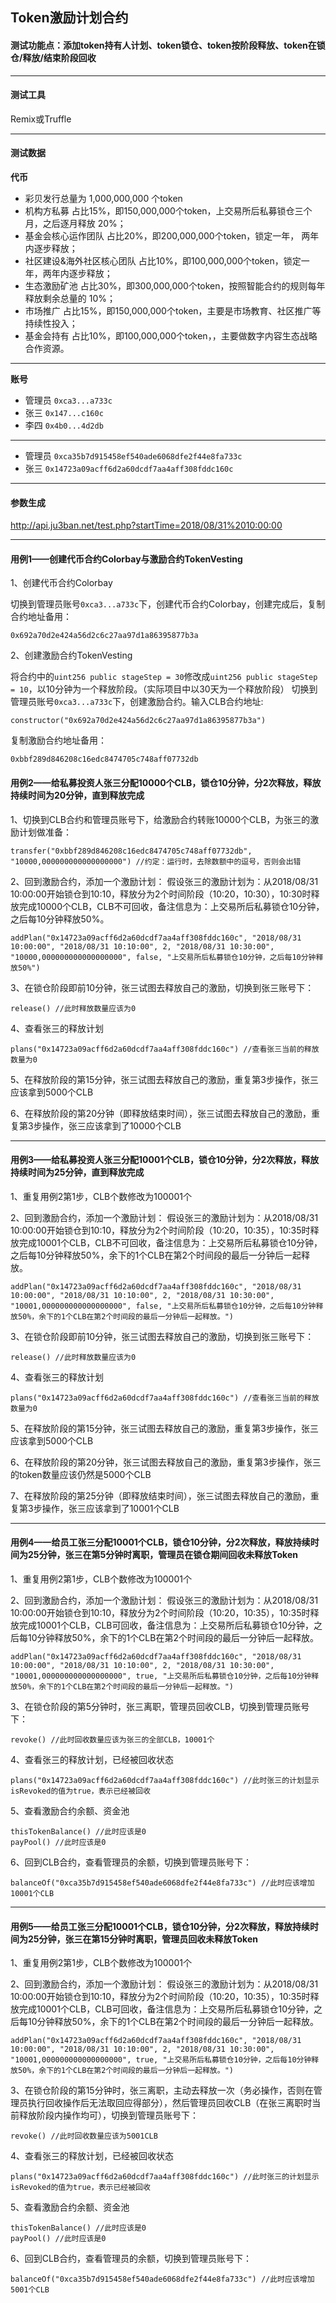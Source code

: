 ## Token激励计划合约
#### 测试功能点：添加token持有人计划、token锁仓、token按阶段释放、token在锁仓/释放/结束阶段回收

---

#### 测试工具
Remix或Truffle

---

#### 测试数据
**代币**
- 彩贝发行总量为 1,000,000,000 个token
- 机构方私募                   占比15%，即150,000,000个token，上交易所后私募锁仓三个月，之后逐月释放 20%；
- 基金会核心运作团队            占比20%，即200,000,000个token，锁定一年， 两年内逐步释放；
- 社区建设&海外社区核心团队     占比10%，即100,000,000个token，锁定一年，两年内逐步释放；
- 生态激励矿池                 占比30%，即300,000,000个token，按照智能合约的规则每年释放剩余总量的 10%；
- 市场推广                     占比15%，即150,000,000个token，主要是市场教育、社区推广等持续性投入；
- 基金会持有                   占比10%，即100,000,000个token，，主要做数字内容生态战略合作资源。

---
**账号**
- 管理员 `0xca3...a733c`
- 张三  `0x147...c160c`
- 李四  `0x4b0...4d2db`
---
- 管理员 `0xca35b7d915458ef540ade6068dfe2f44e8fa733c`
- 张三  `0x14723a09acff6d2a60dcdf7aa4aff308fddc160c`
---

#### 参数生成
http://api.ju3ban.net/test.php?startTime=2018/08/31%2010:00:00

---

#### 用例1——创建代币合约Colorbay与激励合约TokenVesting

1、创建代币合约Colorbay

切换到管理员账号`0xca3...a733c`下，创建代币合约Colorbay，创建完成后，复制合约地址备用：
```
0x692a70d2e424a56d2c6c27aa97d1a86395877b3a
```

2、创建激励合约TokenVesting

将合约中的`uint256 public stageStep = 30`修改成`uint256 public stageStep = 10`，以10分钟为一个释放阶段。（实际项目中以30天为一个释放阶段）
切换到管理员账号`0xca3...a733c`下，创建激励合约。输入CLB合约地址:
```
constructor("0x692a70d2e424a56d2c6c27aa97d1a86395877b3a")
```
复制激励合约地址备用：
```
0xbbf289d846208c16edc8474705c748aff07732db
```

#### 用例2——给私募投资人张三分配10000个CLB，锁仓10分钟，分2次释放，释放持续时间为20分钟，直到释放完成

1、切换到CLB合约和管理员账号下，给激励合约转账10000个CLB，为张三的激励计划做准备：
```
transfer("0xbbf289d846208c16edc8474705c748aff07732db", "10000,000000000000000000") //约定：运行时，去除数额中的逗号，否则会出错
```

2、回到激励合约，添加一个激励计划：
假设张三的激励计划为：从2018/08/31 10:00:00开始锁仓到10:10，释放分为2个时间阶段（10:20，10:30），10:30时释放完成10000个CLB，CLB不可回收，备注信息为：上交易所后私募锁仓10分钟，之后每10分钟释放50%。
```
addPlan("0x14723a09acff6d2a60dcdf7aa4aff308fddc160c", "2018/08/31 10:00:00", "2018/08/31 10:10:00", 2, "2018/08/31 10:30:00", "10000,000000000000000000", false, "上交易所后私募锁仓10分钟，之后每10分钟释放50%")
```

3、在锁仓阶段即前10分钟，张三试图去释放自己的激励，切换到张三账号下：
```
release() //此时释放数量应该为0
```

4、查看张三的释放计划
```
plans("0x14723a09acff6d2a60dcdf7aa4aff308fddc160c") //查看张三当前的释放数量为0
```
5、在释放阶段的第15分钟，张三试图去释放自己的激励，重复第3步操作，张三应该拿到5000个CLB

6、在释放阶段的第20分钟（即释放结束时间），张三试图去释放自己的激励，重复第3步操作，张三应该拿到了10000个CLB

---

#### 用例3——给私募投资人张三分配10001个CLB，锁仓10分钟，分2次释放，释放持续时间为25分钟，直到释放完成

1、重复用例2第1步，CLB个数修改为100001个

2、回到激励合约，添加一个激励计划：
假设张三的激励计划为：从2018/08/31 10:00:00开始锁仓到10:10，释放分为2个时间阶段（10:20，10:35），10:35时释放完成10001个CLB，CLB不可回收，备注信息为：上交易所后私募锁仓10分钟，之后每10分钟释放50%，余下的1个CLB在第2个时间段的最后一分钟后一起释放。
```
addPlan("0x14723a09acff6d2a60dcdf7aa4aff308fddc160c", "2018/08/31 10:00:00", "2018/08/31 10:10:00", 2, "2018/08/31 10:30:00", "10001,000000000000000000", false, "上交易所后私募锁仓10分钟，之后每10分钟释放50%，余下的1个CLB在第2个时间段的最后一分钟后一起释放。")
```

3、在锁仓阶段即前10分钟，张三试图去释放自己的激励，切换到张三账号下：
```
release() //此时释放数量应该为0
```

4、查看张三的释放计划
```
plans("0x14723a09acff6d2a60dcdf7aa4aff308fddc160c") //查看张三当前的释放数量为0
```

5、在释放阶段的第15分钟，张三试图去释放自己的激励，重复第3步操作，张三应该拿到5000个CLB

6、在释放阶段的第20分钟，张三试图去释放自己的激励，重复第3步操作，张三的token数量应该仍然是5000个CLB

7、在释放阶段的第25分钟（即释放结束时间），张三试图去释放自己的激励，重复第3步操作，张三应该拿到了10001个CLB

---

#### 用例4——给员工张三分配10001个CLB，锁仓10分钟，分2次释放，释放持续时间为25分钟，张三在第5分钟时离职，管理员在锁仓期间回收未释放Token

1、重复用例2第1步，CLB个数修改为100001个

2、回到激励合约，添加一个激励计划：
假设张三的激励计划为：从2018/08/31 10:00:00开始锁仓到10:10，释放分为2个时间阶段（10:20，10:35），10:35时释放完成10001个CLB，CLB可回收，备注信息为：上交易所后私募锁仓10分钟，之后每10分钟释放50%，余下的1个CLB在第2个时间段的最后一分钟后一起释放。
```
addPlan("0x14723a09acff6d2a60dcdf7aa4aff308fddc160c", "2018/08/31 10:00:00", "2018/08/31 10:10:00", 2, "2018/08/31 10:30:00", "10001,000000000000000000", true, "上交易所后私募锁仓10分钟，之后每10分钟释放50%，余下的1个CLB在第2个时间段的最后一分钟后一起释放。")
```

3、在锁仓阶段的第5分钟时，张三离职，管理员回收CLB，切换到管理员账号下：
```
revoke() //此时回收数量应该为张三的全部CLB，10001个
```

4、查看张三的释放计划，已经被回收状态
```
plans("0x14723a09acff6d2a60dcdf7aa4aff308fddc160c") //此时张三的计划显示isRevoked的值为true，表示已经被回收
```

5、查看激励合约余额、资金池
```
thisTokenBalance() //此时应该是0
payPool() //此时应该是0
```

6、回到CLB合约，查看管理员的余额，切换到管理员账号下：
```
balanceOf("0xca35b7d915458ef540ade6068dfe2f44e8fa733c") //此时应该增加10001个CLB
```

---

#### 用例5——给员工张三分配10001个CLB，锁仓10分钟，分2次释放，释放持续时间为25分钟，张三在第15分钟时离职，管理员回收未释放Token

1、重复用例2第1步，CLB个数修改为100001个

2、回到激励合约，添加一个激励计划：
假设张三的激励计划为：从2018/08/31 10:00:00开始锁仓到10:10，释放分为2个时间阶段（10:20，10:35），10:35时释放完成10001个CLB，CLB可回收，备注信息为：上交易所后私募锁仓10分钟，之后每10分钟释放50%，余下的1个CLB在第2个时间段的最后一分钟后一起释放。
```
addPlan("0x14723a09acff6d2a60dcdf7aa4aff308fddc160c", "2018/08/31 10:00:00", "2018/08/31 10:10:00", 2, "2018/08/31 10:30:00", "10001,000000000000000000", true, "上交易所后私募锁仓10分钟，之后每10分钟释放50%，余下的1个CLB在第2个时间段的最后一分钟后一起释放。")
```

3、在锁仓阶段的第15分钟时，张三离职，主动去释放一次（务必操作，否则在管理员执行回收操作后无法取回应得部分），然后管理员回收CLB（在张三离职时当前释放阶段内操作均可），切换到管理员账号下：
```
revoke() //此时回收数量应该为5001CLB
```

4、查看张三的释放计划，已经被回收状态
```
plans("0x14723a09acff6d2a60dcdf7aa4aff308fddc160c") //此时张三的计划显示isRevoked的值为true，表示已经被回收
```

5、查看激励合约余额、资金池
```
thisTokenBalance() //此时应该是0
payPool() //此时应该是0
```

6、回到CLB合约，查看管理员的余额，切换到管理员账号下：
```
balanceOf("0xca35b7d915458ef540ade6068dfe2f44e8fa733c") //此时应该增加5001个CLB
```














